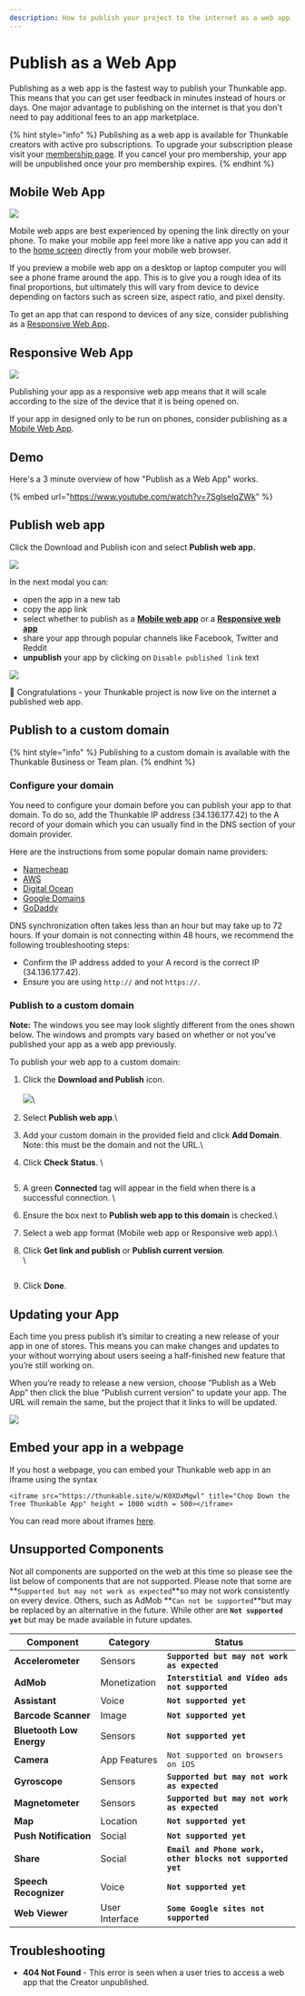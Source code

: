 ```yaml
---
description: How to publish your project to the internet as a web app
---
```


# Publish as a Web App

Publishing as a web app is the fastest way to publish your Thunkable app. This means that you can get user feedback in minutes instead of hours or days. One major advantage to publishing on the internet is that you don't need to pay additional fees to an app marketplace.&#x20;

{% hint style="info" %}
Publishing as a web app is available for Thunkable creators with active pro subscriptions. To upgrade your subscription please visit your [membership page](https://x.thunkable.com/account/membership). If you cancel your pro membership, your app will be unpublished once your pro membership expires.
{% endhint %}

## Mobile Web App

![](<../.gitbook/assets/mobile\_web\_app (1).png>)

Mobile web apps are best experienced by opening the link directly on your phone. To make your mobile app feel more like a native app you can add it to the [home screen](https://intercom.help/thunkable/en/articles/3828958-add-to-home-screen) directly from your mobile web browser.

If you preview a mobile web app on a desktop or laptop computer you will see a phone frame around the app. This is to give you a rough idea of its final proportions, but ultimately this will vary from device to device depending on factors such as screen size, aspect ratio, and pixel density.

To get an app that can respond to devices of any size, consider publishing as a [Responsive Web App](publish-as-a-web-app-pro.md#responsive-web-app).

## Responsive Web App

![](../.gitbook/assets/responsive\_web\_app.png)

Publishing your app as a responsive web app means that it will scale according to the size of the device that it is being opened on.&#x20;

If your app in designed only to be run on phones, consider publishing as a [Mobile Web App](publish-as-a-web-app-pro.md#mobile-web-app).

## Demo

Here's a 3 minute overview of how "Publish as a Web App" works.

{% embed url="https://www.youtube.com/watch?v=7SgIseIqZWk" %}

## Publish web app

Click the Download and Publish icon and select **Publish web app.**

![](<../.gitbook/assets/Download and Publish menu (2).png>)

In the next modal you can:

* open the app in a new tab
* copy the app link
* select whether to publish as a [**Mobile web app**](publish-as-a-web-app-pro.md#mobile-web-app) or a [**Responsive web app**](publish-as-a-web-app-pro.md#responsive-web-app)
* share your app through popular channels like Facebook, Twitter and Reddit&#x20;
* **unpublish** your app by clicking on `Disable published link` text

![](<../.gitbook/assets/publish-as-web-app (2).png>)

🎉 Congratulations - your Thunkable project is now live on the internet a published web app.

## Publish to a custom domain

{% hint style="info" %}
Publishing to a custom domain is available with the Thunkable Business or Team plan.
{% endhint %}

### Configure your domain

You need to configure your domain before you can publish your app to that domain. To do so, add the Thunkable IP address (34.136.177.42) to the A record of your domain which you can usually find in the DNS section of your domain provider.

Here are the instructions from some popular domain name providers:&#x20;

* [Namecheap](https://www.namecheap.com/support/knowledgebase/article.aspx/319/2237/how-can-i-set-up-an-a-address-record-for-my-domain/)
* [AWS](https://docs.aws.amazon.com/Route53/latest/DeveloperGuide/ResourceRecordTypes.html#AFormat)
* [Digital Ocean](https://docs.digitalocean.com/products/networking/dns/how-to/manage-records/)
* [Google Domains](https://support.google.com/domains/answer/3290350?hl=en)
* [GoDaddy](https://www.godaddy.com/help/add-an-a-record-19238)

DNS synchronization often takes less than an hour but may take up to 72 hours. If your domain is not connecting within 48 hours, we recommend the following troubleshooting steps:

* Confirm the IP address added to your A record is the correct IP (34.136.177.42).
* Ensure you are using `http://` and not `https://`.

### Publish to a custom domain

**Note:** The windows you see may look slightly different from the ones shown below. The windows and prompts vary based on whether or not you’ve published your app as a web app previously.

To publish your web app to a custom domain:

1. Click the **Download and Publish** icon.\
   \
   ![](<../.gitbook/assets/Download and Publish menu (2).png>)\

2. Select **Publish web app**.\

3. Add your custom domain in the provided field and click **Add Domain**. Note: this must be the domain and not the URL.\

4.  Click **Check Status**. \


    <figure><img src="../.gitbook/assets/custom domain  check status.png" alt=""><figcaption></figcaption></figure>
5. A green **Connected** tag will appear in the field when there is a successful connection. \

6. Ensure the box next to **Publish web app to this domain** is checked.\

7. Select a web app format (Mobile web app or Responsive web app).\

8.  Click **Get link and publish** or **Publish current version**.\
    \


    <figure><img src="../.gitbook/assets/custom domain  connected.png" alt=""><figcaption></figcaption></figure>
9. Click **Done**.

## Updating your App

Each time you press publish it’s similar to creating a new release of your app in one of stores. This means you can make changes and updates to your  without worrying about users seeing a half-finished new feature that you’re still working on.

When you’re ready to release a new version, choose “Publish as a Web App” then click the blue “Publish current version” to update your app. The URL will remain the same, but the project that it links to will be updated.

![](../.gitbook/assets/screen-shot-2021-04-12-at-9.25.00-am.png)

## Embed your app in a webpage

If you host a webpage, you can embed your Thunkable web app in an iframe using the syntax

`<iframe src="https://thunkable.site/w/K0XDxMqwl" title="Chop Down the Tree Thunkable App" height = 1000 width = 500></iframe>`

You can read more about iframes [here](https://www.w3schools.com/tags/tag\_iframe.ASP).

## Unsupported Components&#x20;

Not all components are supported on the web at this time so please see the list below of components that are not supported. Please note that some are **`Supported but may not work as expected`**so may not work consistently on every device. Others, such as AdMob **`Can not be supported`**but may be replaced by an alternative in the future. While other are  **`Not supported yet`** but may be made available in future updates.

| Component                | Category       | Status                                                     |
| ------------------------ | -------------- | ---------------------------------------------------------- |
| **Accelerometer**        | Sensors        | **`Supported but may not work as expected`**               |
| **AdMob**                | Monetization   | **`Interstitial and Video ads not supported`**             |
| **Assistant**            | Voice          | **`Not supported yet`**                                    |
| **Barcode Scanner**      | Image          | **`Not supported yet`**                                    |
| **Bluetooth Low Energy** | Sensors        | **`Not supported yet`**                                    |
| **Camera**               | App Features   | `Not supported on browsers on iOS`                         |
| **Gyroscope**            | Sensors        | **`Supported but may not work as expected`**               |
| **Magnetometer**         | Sensors        | **`Supported but may not work as expected`**               |
| **Map**                  | Location       | **`Not supported yet`**                                    |
| **Push Notification**    | Social         | **`Not supported yet`**                                    |
| **Share**                | Social         | **`Email and Phone work, other blocks not supported yet`** |
| **Speech Recognizer**    | Voice          | **`Not supported yet`**                                    |
| **Web Viewer**           | User Interface | **`Some Google sites not supported`**                      |

## Troubleshooting

* **404 Not Found** - This error is seen when a user tries to access a web app that the Creator unpublished.
